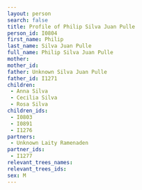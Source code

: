 ```yaml
---
layout: person
search: false
title: Profile of Philip Silva Juan Pulle
person_id: I0804
first_name: Philip
last_name: Silva Juan Pulle
full_name: Philip Silva Juan Pulle
mother: 
mother_id: 
father: Unknown Silva Juan Pulle
father_id: I1271
children:
 - Anna Silva
 - Cecilia Silva
 - Rosa Silva
children_ids:
 - I0803
 - I0891
 - I1276
partners:
 - Unknown Laity Ramenaden
partner_ids:
 - I1277
relevant_trees_names:
relevant_trees_ids:
sex: M
---
```


